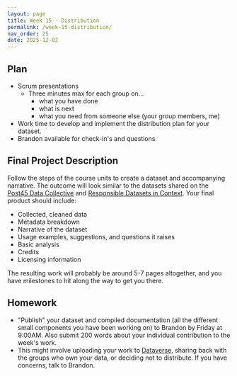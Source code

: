 ```yaml
---
layout: page
title: Week 15 - Distribution
permalink: /week-15-distribution/
nav_order: 25
date: 2025-12-02
---
```


## Plan

* Scrum presentations
    * Three minutes max for each group on…
        * what you have done
        * what is next
        * what you need from someone else (your group members, me)
* Work time to develop and implement the distribution plan for your dataset.
* Brandon available for check-in's and questions

## Final Project Description

Follow the steps of the course units to create a dataset and accompanying narrative. The outcome will look similar to the datasets shared on the [Post45 Data Collective](https://data.post45.org/) and [Responsible Datasets in Context](https://www.responsible-datasets-in-context.com/). Your final product should include:

* Collected, cleaned data
* Metadata breakdown
* Narrative of the dataset
* Usage examples, suggestions, and questions it raises
* Basic analysis
* Credits
* Licensing information

The resulting work will probably be around 5-7 pages altogether, and you have milestones to hit along the way to get you there.

## Homework

* "Publish" your dataset and compiled documentation (all the different small components you have been working on) to Brandon by Friday at 9:00AM. Also submit 200 words about your individual contribution to the week's work.
* This might involve uploading your work to [Dataverse](https://dataverse.lib.virginia.edu/), sharing back with the groups who own your data, or deciding not to distribute. If you have concerns, talk to Brandon. 